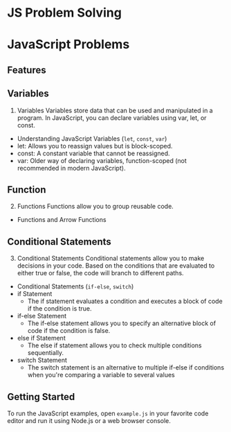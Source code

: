 # JS Problem Solving
# JavaScript Problems

## Features
## Variables

1. Variables
    Variables store data that can be used and manipulated in a program. In JavaScript, you can declare variables using var, let, or const.
  - Understanding JavaScript Variables (`let`, `const`, `var`)
  - let: Allows you to reassign values but is block-scoped.
  - const: A constant variable that cannot be reassigned.
  - var: Older way of declaring variables, function-scoped (not recommended in modern JavaScript).

## Function

2. Functions
    Functions allow you to group reusable code.
  - Functions and Arrow Functions

## Conditional Statements

3. Conditional Statements
    Conditional statements allow you to make decisions in your code. Based on the conditions that are evaluated to either true or false, the code will branch to different paths.
  - Conditional Statements (`if-else`, `switch`)
  - if Statement
       * The if statement evaluates a condition and executes a block of code if the condition is true.
  - if-else Statement
       * The if-else statement allows you to specify an alternative block of code if the condition is false.
  - else if Statement
       * The else if statement allows you to check multiple conditions sequentially.
  - switch Statement
       * The switch statement is an alternative to multiple if-else if conditions when you're comparing a variable to 
         several values
## Getting Started

To run the JavaScript examples, open `example.js` in your favorite code editor and run it using Node.js or a web browser console.

